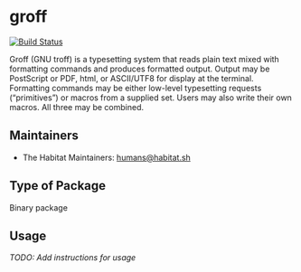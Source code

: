 # groff

[![Build Status](https://dev.azure.com/chefcorp-partnerengineering/Chef%20Base%20Plans/_apis/build/status/chef-base-plans.groff?branchName=master)](https://dev.azure.com/chefcorp-partnerengineering/Chef%20Base%20Plans/_build/latest?definitionId=153&branchName=master)

Groff (GNU troff) is a typesetting system that reads plain text mixed with formatting commands and produces formatted output. Output may be PostScript or PDF, html, or ASCII/UTF8 for display at the terminal. Formatting commands may be either low-level typesetting requests (“primitives”) or macros from a supplied set. Users may also write their own macros. All three may be combined.

## Maintainers

* The Habitat Maintainers: <humans@habitat.sh>

## Type of Package

Binary package

## Usage

*TODO: Add instructions for usage*
